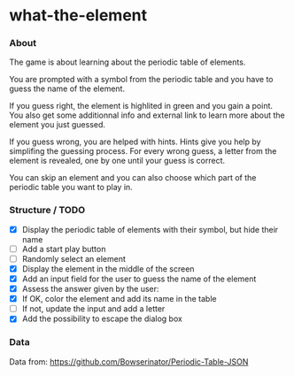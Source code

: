 # what-the-element

### About

The game is about learning about the periodic table of elements.

You are prompted with a symbol from the periodic table and you have to guess the name of the element.

If you guess right, the element is highlited in green and you gain a point. You also get some additionnal info and external link to learn more about the element you just guessed.

If you guess wrong, you are helped with hints. Hints give you help by simplifing the guessing process. For every wrong guess, a letter from the element is revealed, one by one until your guess is correct.

You can skip an element and you can also choose which part of the periodic table you want to play in.

### Structure / TODO

- [x] Display the periodic table of elements with their symbol, but hide their name
- [ ] Add a start play button
- [ ] Randomly select an element
- [x] Display the element in the middle of the screen
- [x] Add an input field for the user to guess the name of the element
- [x] Assess the answer given by the user:
- [x] If OK, color the element and add its name in the table
- [ ] If not, update the input and add a letter
- [x] Add the possibility to escape the dialog box

### Data

Data from:
https://github.com/Bowserinator/Periodic-Table-JSON
